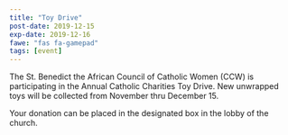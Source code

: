 ```yaml
---
title: "Toy Drive"
post-date: 2019-12-15
exp-date: 2019-12-16
fawe: "fas fa-gamepad"
tags: [event]
---
```

The St. Benedict the African Council of Catholic Women (CCW) is participating in the Annual Catholic Charities Toy Drive. New unwrapped toys will be collected from November thru December 15.

Your donation can be placed in the designated box in the lobby of the church.